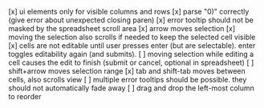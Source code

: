 [x] ui elements only for visible columns and rows
[x] parse "0)" correctly (give error about unexpected closing paren)
[x] error tooltip should not be masked by the spreadsheet scroll area
[x] arrow moves selection
[x] moving the selection also scrolls if needed to keep the selected cell visible
[x] cells are not editable until user presses enter (but are selectable). enter toggles editability again (and submits).
[ ] moving selection while editing a cell causes the edit to finish (submit or cancel, optional in spreadsheet)
[ ] shift+arrow moves selection range
[x] tab and shift-tab moves between cells, also scrolls view
[ ] multiple error tooltips should be possible. they should not automatically fade away
[ ] drag and drop the left-most column to reorder
